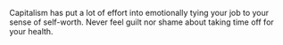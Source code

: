  Capitalism has put a lot of effort into emotionally tying your job to your sense of self-worth. Never feel guilt nor shame about taking time off for your health. 